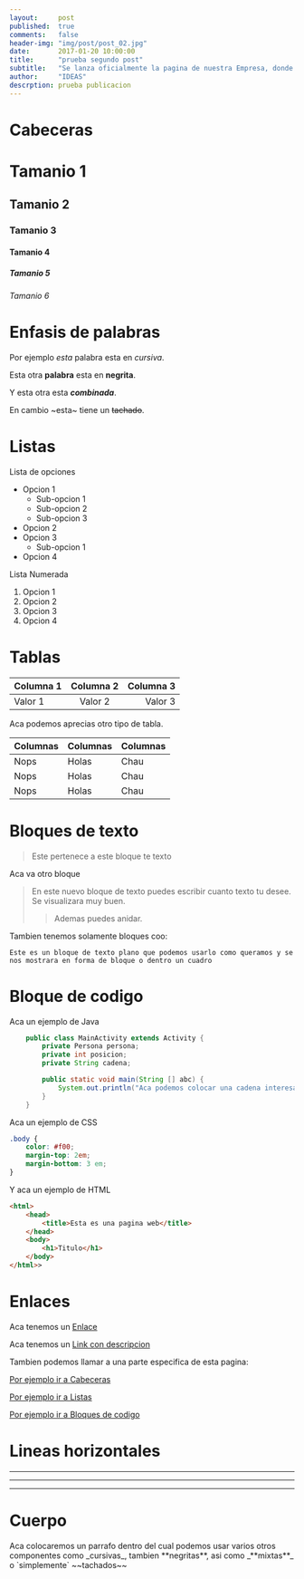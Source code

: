 ```yaml
---
layout:     post
published:  true
comments:   false
header-img: "img/post/post_02.jpg"
date:       2017-01-20 10:00:00
title:      "prueba segundo post"
subtitle:   "Se lanza oficialmente la pagina de nuestra Empresa, donde podrn encontrar toda la informacion acerca de nosotros aparte de nuestras actividades."
author:     "IDEAS"
descrption: prueba publicacion
---
```




<a id="cabeceras"></a>
# Cabeceras

# Tamanio 1
## Tamanio 2
### Tamanio 3
#### Tamanio 4
##### Tamanio 5
###### Tamanio 6

# Enfasis de palabras

Por ejemplo *esta* palabra esta en _cursiva_.

Esta otra **palabra** esta en **negrita**.

Y esta otra esta _**combinada**_.

En cambio ~esta~ tiene un ~~tachado~~.

# Listas <a id="listas"></a>
Lista de opciones
* Opcion 1
    - Sub-opcion 1
    - Sub-opcion 2
    - Sub-opcion 3
* Opcion 2
* Opcion 3
    - Sub-opcion 1
* Opcion 4

Lista Numerada

1. Opcion 1
2. Opcion 2
3. Opcion 3
4. Opcion 4


# Tablas

| Columna 1 | Columna 2 | Columna 3 |
|:--------- |:---------:| ---------:|
| Valor 1   | Valor 2   | Valor 3   | 

Aca podemos aprecias otro tipo de tabla.

Columnas | Columnas | Columnas
--- | --- | ---
Nops | Holas | Chau
Nops | Holas | Chau
Nops | Holas | Chau

# Bloques de texto

> Este pertenece a este bloque te texto

Aca va otro bloque

> En este nuevo bloque de texto puedes escribir cuanto texto tu desee.
> Se visualizara muy buen.
> > Ademas puedes anidar.

Tambien tenemos solamente bloques coo:

```
Este es un bloque de texto plano que podemos usarlo como queramos y se nos mostrara en forma de bloque o dentro un cuadro
```


# Bloque de codigo <a id="codigo"></a>
Aca un ejemplo de Java 
```java
    public class MainActivity extends Activity {
        private Persona persona;
        private int posicion;
        private String cadena;

        public static void main(String [] abc) {
            System.out.println("Aca podemos colocar una cadena interesante: "+persona);
        }
    }
```
Aca un ejemplo de CSS
```css
.body {
    color: #f00;
    margin-top: 2em;
    margin-bottom: 3 em;
}
```
Y aca un ejemplo de HTML
```html
<html>
    <head>
        <title>Esta es una pagina web</title>
    </head>
    <body>
        <h1>Titulo</h1>
    </body>
</html>>
```

# Enlaces

Aca tenemos un [Enlace](http://www.google.com)

Aca tenemos un [Link con descripcion](http://www.google.com "Nos vamos a Google")

Tambien podemos llamar a una parte especifica de esta pagina:

[Por ejemplo ir a Cabeceras](#cabeceras)

[Por ejemplo ir a Listas](#listas)

[Por ejemplo ir a Bloques de codigo](#codigo)

# Lineas horizontales

___

---

***

# Cuerpo
<span>
Aca colocaremos un parrafo dentro del cual podemos usar varios otros componentes como _cursivas_, tambien **negritas**, asi como _**mixtas**_ o `simplemente` ~~tachados~~
</span>
